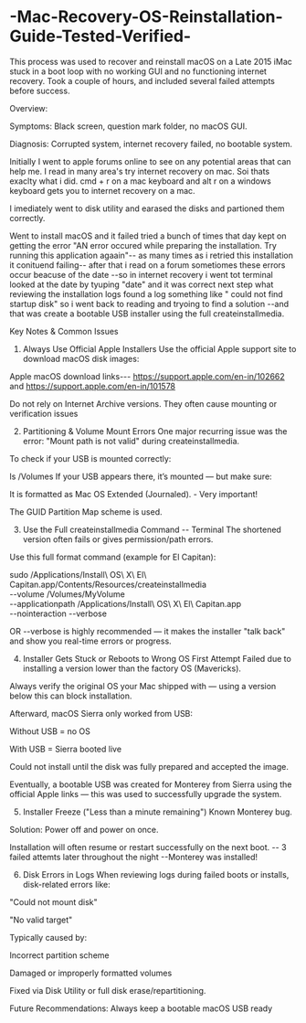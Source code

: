 # -Mac-Recovery-OS-Reinstallation-Guide-Tested-Verified-
This process was used to recover and reinstall macOS on a Late 2015 iMac stuck in a boot loop with no working GUI and no  functioning internet recovery. Took a couple of hours, and included several failed attempts before success.


Overview:

Symptoms: Black screen, question mark folder, no macOS GUI.

Diagnosis: Corrupted system, internet recovery failed, no bootable system. 


Initially I went to apple forums online to see on any potential areas that can help me. I read in many area's try internet recovery on mac. Soi thats exaclty what i did. cmd + r on a mac keyboard and alt r on a windows keyboard gets you to internet recovery on a mac. 

I imediately went to disk utility and earased the disks and partioned them correctly. 

Went to install macOS and it failed tried a bunch of times that day kept on getting the error "AN error occured while preparing the installation. Try running this application agaain"-- as many times as i retried this installation it conituend failing--   after that i read on a forum sometiomes these errors occur beacuse of the date --so in internet recovery i went tot terminal looked at the date by tyuping "date" and it was correct next step what reviewing the  installation logs found a log something like " could not find startup disk" so i went back to reading and tryoing to find a solution --and that was create a bootable USB installer using the full createinstallmedia. 

 Key Notes & Common Issues
1. Always Use Official Apple Installers
Use the official Apple support site to download macOS disk images:

Apple macOS download links--- https://support.apple.com/en-in/102662 and https://support.apple.com/en-in/101578


Do not rely on Internet Archive versions. They often cause mounting or verification issues


 2. Partitioning & Volume Mount Errors
One major recurring issue was the error:
"Mount path is not valid" during createinstallmedia.

To check if your USB is mounted correctly:

ls /Volumes
If your USB appears there, it’s mounted — but make sure:

It is formatted as Mac OS Extended (Journaled).  - Very important!

The GUID Partition Map scheme is used.


3. Use the Full createinstallmedia Command -- Terminal 
The shortened version often fails or gives permission/path errors.

Use this full format command (example for El Capitan):

sudo /Applications/Install\ OS\ X\ El\ Capitan.app/Contents/Resources/createinstallmedia \
--volume /Volumes/MyVolume \
--applicationpath /Applications/Install\ OS\ X\ El\ Capitan.app \
--nointeraction --verbose 

 OR --verbose is highly recommended — it makes the installer "talk back" and show you real-time errors or progress.


4. Installer Gets Stuck or Reboots to Wrong OS
First Attempt Failed due to installing a version lower than the factory OS (Mavericks).

Always verify the original OS your Mac shipped with — using a version below this can block installation.

Afterward, macOS Sierra only worked from USB:

Without USB = no OS

With USB = Sierra booted live

Could not install until the disk was fully prepared and accepted the image.

Eventually, a bootable USB was created for Monterey from Sierra using the official Apple links — 
this was used to successfully upgrade the system.


5. Installer Freeze ("Less than a minute remaining")
Known Monterey bug.

Solution: Power off and power on once.

Installation will often resume or restart successfully on the next boot. -- 
3 failed attemts later throughout the night --Monterey was installed!

6. Disk Errors in Logs
When reviewing logs during failed boots or installs, disk-related errors like:

"Could not mount disk"

"No valid target"

Typically caused by:

Incorrect partition scheme

Damaged or improperly formatted volumes

Fixed via Disk Utility or full disk erase/repartitioning.


Future Recommendations:
Always keep a bootable macOS USB ready


